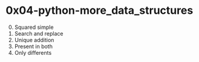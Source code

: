 # 0x04-python-more_data_structures

0. Squared simple
1. Search and replace
2. Unique addition
3. Present in both
4. Only differents